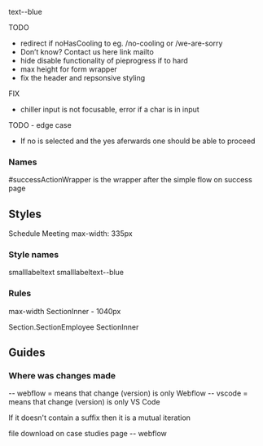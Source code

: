 text--blue
<!-- Ex. Don’t know? Contact us here -->

TODO
- redirect if noHasCooling to eg. /no-cooling or /we-are-sorry
- Don’t know? Contact us here link mailto
- hide disable functionality of pieprogress if to hard
- max height for form wrapper
- fix the header and repsonsive styling

FIX
- chiller input is not focusable, error if a char is in input

TODO - edge case
- If no is selected and the yes aferwards one should be able to proceed


### Names
#successActionWrapper is the wrapper after the simple flow on success page

## Styles
Schedule Meeting
max-width: 335px

### Style names
smalllabeltext
smalllabeltext--blue

### Rules
max-width SectionInner - 1040px



Section.SectionEmployee
  SectionInner



## Guides

### Where was changes made
 -- webflow = means that change (version) is only Webflow
 -- vscode = means that change (version) is only VS Code

 If it doesn't contain a suffix then it is a mutual iteration

file download on case studies page -- webflow